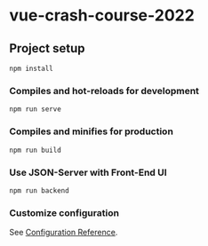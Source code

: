# vue-crash-course-2022

## Project setup
```
npm install
```

### Compiles and hot-reloads for development
```
npm run serve
```

### Compiles and minifies for production
```
npm run build
```

### Use JSON-Server with Front-End UI
```
npm run backend
```

### Customize configuration
See [Configuration Reference](https://cli.vuejs.org/config/).
